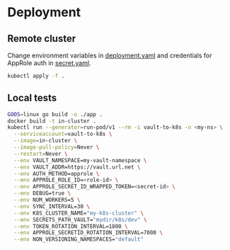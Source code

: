 # Deployment

## Remote cluster

Change environment variables in [deployment.yaml](deployment.yaml) and credentials for AppRole auth in [secret.yaml](secret.yaml).

```bash
kubectl apply -f .
```

## Local tests

```bash
GOOS=linux go build -o ./app .
docker build -t in-cluster .
kubectl run --generator=run-pod/v1 --rm -i vault-to-k8s -n <my-ns> \
  --serviceaccount=vault-to-k8s \
  --image=in-cluster \
  --image-pull-policy=Never \
  --restart=Never \
  --env VAULT_NAMESPACE=my-vault-namespace \
  --env VAULT_ADDR=https://vault.url.net \
  --env AUTH_METHOD=approle \
  --env APPROLE_ROLE_ID=<role-id> \
  --env APPROLE_SECRET_ID_WRAPPED_TOKEN=<secret-id> \
  --env DEBUG=true \
  --env NUM_WORKERS=5 \
  --env SYNC_INTERVAL=30 \
  --env K8S_CLUSTER_NAME="my-k8s-cluster" \
  --env SECRETS_PATH_VAULT="mydir/k8s/dev" \
  --env TOKEN_ROTATION_INTERVAL=1800 \
  --env APPROLE_SECRETID_ROTATION_INTERVAL=7000 \
  --env NON_VERSIONING_NAMESPACES="default"
```
